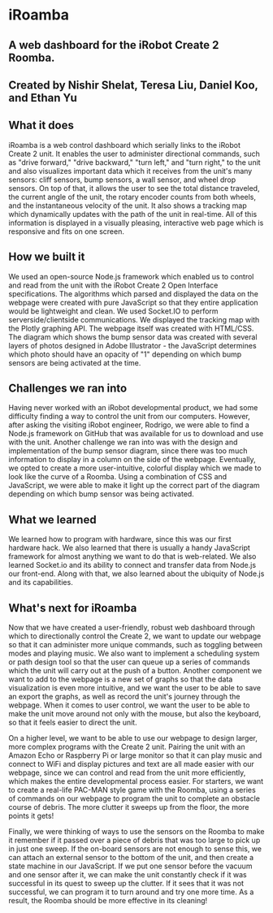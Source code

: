# iRoamba
## A web dashboard for the iRobot Create 2 Roomba.
## Created by Nishir Shelat, Teresa Liu, Daniel Koo, and Ethan Yu

## What it does

iRoamba is a web control dashboard which serially links to the iRobot Create 2 unit. It enables the user to administer directional commands, such as "drive forward," "drive backward," "turn left," and "turn right," to the unit and also visualizes important data which it receives from the unit's many sensors: cliff sensors, bump sensors, a wall sensor, and wheel drop sensors. On top of that, it allows the user to see the total distance traveled, the current angle of the unit, the rotary encoder counts from both wheels, and the instantaneous velocity of the unit. It also shows a tracking map which dynamically updates with the path of the unit in real-time. All of this information is displayed in a visually pleasing, interactive web page which is responsive and fits on one screen.

## How we built it

We used an open-source Node.js framework which enabled us to control and read from the unit with the iRobot Create 2 Open Interface specifications. The algorithms which parsed and displayed the data on the webpage were created with pure JavaScript so that they entire application would be lightweight and clean. We used Socket.IO to perform serverside/clientside communications. We displayed the tracking map with the Plotly graphing API. The webpage itself was created with HTML/CSS. The diagram which shows the bump sensor data was created with several layers of photos designed in Adobe Illustrator - the JavaScript determines which photo should have an opacity of "1" depending on which bump sensors are being activated at the time.

## Challenges we ran into

Having never worked with an iRobot developmental product, we had some difficulty finding a way to control the unit from our computers. However, after asking the visiting iRobot engineer, Rodrigo, we were able to find a Node.js framework on GitHub that was available for us to download and use with the unit. Another challenge we ran into was with the design and implementation of the bump sensor diagram, since there was too much information to display in a column on the side of the webpage. Eventually, we opted to create a more user-intuitive, colorful display which we made to look like the curve of a Roomba. Using a combination of CSS and JavaScript, we were able to make it light up the correct part of the diagram depending on which bump sensor was being activated.

## What we learned

We learned how to program with hardware, since this was our first hardware hack. We also learned that there is usually a handy JavaScript framework for almost anything we want to do that is web-related. We also learned Socket.io and its ability to connect and transfer data from Node.js our front-end. Along with that, we also learned about the ubiquity of Node.js and its capabilities.

## What's next for iRoamba

Now that we have created a user-friendly, robust web dashboard through which to directionally control the Create 2, we want to update our webpage so that it can administer more unique commands, such as toggling between modes and playing music. We also want to implement a scheduling system or path design tool so that the user can queue up a series of commands which the unit will carry out at the push of a button. Another component we want to add to the webpage is a new set of graphs so that the data visualization is even more intuitive, and we want the user to be able to save an export the graphs, as well as record the unit's journey through the webpage. When it comes to user control, we want the user to be able to make the unit move around not only with the mouse, but also the keyboard, so that it feels easier to direct the unit.

On a higher level, we want to be able to use our webpage to design larger, more complex programs with the Create 2 unit. Pairing the unit with an Amazon Echo or Raspberry Pi or large monitor so that it can play music and connect to WiFi and display pictures and text are all made easier with our webpage, since we can control and read from the unit more efficiently, which makes the entire developmental process easier. For starters, we want to create a real-life PAC-MAN style game with the Roomba, using a series of commands on our webpage to program the unit to complete an obstacle course of debris. The more clutter it sweeps up from the floor, the more points it gets!

Finally, we were thinking of ways to use the sensors on the Roomba to make it remember if it passed over a piece of debris that was too large to pick up in just one sweep. If the on-board sensors are not enough to sense this, we can attach an external sensor to the bottom of the unit, and then create a state machine in our JavaScript. If we put one sensor before the vacuum and one sensor after it, we can make the unit constantly check if it was successful in its quest to sweep up the clutter. If it sees that it was not successful, we can program it to turn around and try one more time. As a result, the Roomba should be more effective in its cleaning!
